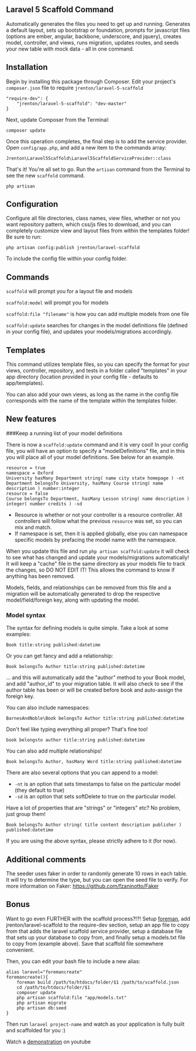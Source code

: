 ## Laravel 5 Scaffold Command

Automatically generates the files you need to get up and running. Generates a default layout, sets up bootstrap or foundation, prompts for javascript files (options are ember, angular, backbone, underscore, and jquery), creates model, controller, and views, runs migration, updates routes, and seeds your new table with mock data - all in one command.

## Installation

Begin by installing this package through Composer. Edit your project's `composer.json` file to require `jrenton/laravel-5-scaffold`

    "require-dev": {
		"jrenton/laravel-5-scaffold": "dev-master"
	}

Next, update Composer from the Terminal:

    composer update

Once this operation completes, the final step is to add the service provider. Open `config/app.php`, and add a new item to the commands array:

    Jrenton\Laravel5Scaffold\Laravel5ScaffoldServiceProvider::class

That's it! You're all set to go. Run the `artisan` command from the Terminal to see the new `scaffold` command.

    php artisan

## Configuration

Configure all file directories, class names, view files, whether or not you want repository pattern, which css/js files to download, and you can completely customize view and layout files from within the templates folder! Be sure to run:

`php artisan config:publish jrenton/laravel-scaffold`

To include the config file within your config folder.

## Commands

`scaffold` will prompt you for a layout file and models

`scaffold:model` will prompt you for models

`scaffold:file "filename"` is how you can add multiple models from one file

`scaffold:update` searches for changes in the model definitions file (defined in your config file), and updates your models/migrations accordingly.

## Templates

This command utilizes template files, so you can specify the format for your views, controller, repository,
and tests in a folder called "templates" in your app directory (location provided in your config file -
defaults to app/templates).

You can also add your own views, as long as the name in the config file corresponds with the name
of the template within the templates folder.

## New features

###Keep a running list of your model definitions

There is now a `scaffold:update` command and it is very cool! In your config file, you will have an option
to specify a "modelDefinitions" file, and in this you will place all of your model definitions. See below
for an example.

    resource = true
    namespace = Oxford
    University hasMany Department string( name city state homepage ) -nt
    Department belongsTo University, hasMany Course string( name description ) number:integer
    resource = false
    Course belongsTo Department, hasMany Lesson string( name description ) integer( number credits ) -sd

 - Resource is whether or not your controller is a resource controller. All controllers will follow what the previous `resource` was set, so you can mix and match.
 - If namespace is set, then it is applied globally, else you can namespace specific models by prefacing the model name with the namespace.

When you update this file and run `php artisan scaffold:update` it will check to see what
has changed and update your models/migrations automatically! It will keep a "cache" file in the
same directory as your models file to track the changes, so DO NOT EDIT IT! This allows the command to
know if anything has been removed.

Models, fields, and relationships can be removed from this file and a migration will be automatically
generated to drop the respective model/field/foreign key, along with updating the model.

### Model syntax

The syntax for defining models is quite simple. Take a look at some examples:

`Book title:string published:datetime`

Or you can get fancy and add a relationship:

`Book belongsTo Author title:string published:datetime`

... and this will automatically add the "author" method to your Book model, and add "author_id" to your migration table. It will also check to see if the author table has been or will be created before book and auto-assign the foreign key.

You can also include namespaces:

`BarnesAndNoble\Book belongsTo Author title:string published:datetime`

Don't feel like typing everything all proper? That's fine too!

`book belongsto author title:string published:datetime`

You can also add multiple relationships!

`Book belongsTo Author, hasMany Word title:string published:datetime`

There are also several options that you can append to a model:

 - `-nt` is an option that sets timestamps to false on the particular model (they default to true)
 - `-sd` is an option that sets softDelete to true on the particular model.

Have a lot of properties that are "strings" or "integers" etc? No problem, just group them!

`Book belongsTo Author string( title content description publisher ) published:datetime`

If you are using the above syntax, please strictly adhere to it (for now).

## Additional comments

The seeder uses faker in order to randomly generate 10 rows in each table. It will try to determine the type, but you can open the seed file to verify. For more information on Faker: https://github.com/fzaninotto/Faker

## Bonus

Want to go even FURTHER with the scaffold process?!?! Setup [foreman](https://github.com/Indatus/foreman), add jrenton/laravel-scaffold to the require-dev section, setup an app file to copy from that adds the laravel scaffold service provider, setup a database file that sets up your database to copy from, and finally setup a models.txt file to copy from (example above). Save that scaffold file somewhere convenient.

Then, you can edit your bash file to include a new alias:

    alias laravel="foremancreate"
    foremancreate(){
        foreman build /path/to/htdocs/folder/$1 /path/to/scaffold.json
        cd /path/to/htdocs/folder/$1
        composer update
        php artisan scaffold:file "app/models.txt"
        php artisan migrate
        php artisan db:seed
    }

Then run `laravel project-name` and watch as your application is fully built and scaffolded for you :)

Watch a [demonstration](http://youtu.be/e7otZWQSqrY) on youtube